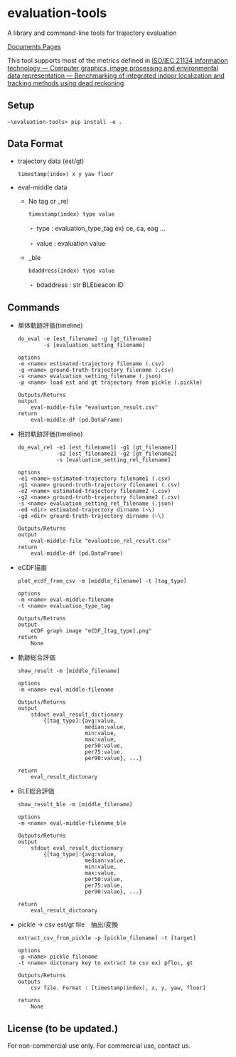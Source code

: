 # evaluation-tools
A library and command-line tools for trajectory evaluation

[Documents Pages](https://pdr-benchmark-standardization-committee.github.io/evaluation-tools_docs/)

This tool supports most of the metrics defined in [ISO/IEC 21134 Information technology — Computer graphics, image processing and environmental data representation — Benchmarking of integrated indoor localization and tracking methods using dead reckoning](https://www.iso.org/standard/86651.html).


## Setup
```~\evaluation-tools> pip install -e .```

## Data Format
- trajectory data (est/gt)

    ```timestamp(index) x y yaw floor```

- eval-middle data

    - No tag or _rel

        ```timestamp(index) type value```
    
        ・ type : evaluation_type_tag ex) ce, ca, eag ...

        ・ value : evaluation value

    - _ble

        ```bdaddress(index) type value```
        
        ・ bdaddress : str BLEbeacon ID


## Commands
- 単体軌跡評価(timeline)

    ```
    do_eval -e [est_filename] -g [gt_filename]
            -s [evaluation_setting_filename] 

    options
    -e <name> estimated-trajectory filename (.csv)
    -g <name> ground-truth-trajectory filename (.csv)
    -s <name> evaluation_setting_filename (.json)
    -p <name> load est and gt trajectory from pickle (.pickle)

    Outputs/Returns
    output
        eval-middle-file "evaluation_result.csv"
    return
        eval-middle-df (pd.DataFrame)
    ```

- 相対軌跡評価(timeline)

    ```
    do_eval_rel -e1 [est_filename1] -g1 [gt_filename1]
                -e2 [est_filename2] -g2 [gt_filename2]
                -s [evaluation_setting_rel_filename]

    options
    -e1 <name> estimated-trajectory filename1 (.csv)
    -g1 <name> ground-truth-trajectory filename1 (.csv)
    -e2 <name> estimated-trajectory filename2 (.csv)
    -g2 <name> ground-truth-trajectory filename2 (.csv)
    -s <name> evaluation_setting_rel_filename (.json)
    -ed <dir> estimated-trajectory dirname (~\)
    -gd <dir> ground-truth-trajectory dirname (~\)

    Outputs/Returns
    output
        eval-middle-file "evaluation_rel_result.csv"
    return
        eval-middle-df (pd.DataFrame)
    ```

- eCDF描画

    ```
    plot_ecdf_from_csv -m [middle_filename] -t [tag_type]

    options
    -m <name> eval-middle-filename
    -t <name> evaluation_type_tag

    Outputs/Retruns
    output 
        eCDF graph image "eCDF_[tag_type].png"
    return
        None
    ```

- 軌跡総合評価

    ```
    show_result -m [middle_filename]

    options
    -m <name> eval-middle-filename

    Outputs/Returns
    output
        stdout eval_result_dictionary
            {[tag_type]:{avg:value,
                         median:value,
                         min:value,
                         max:value,
                         per50:value,
                         per75:value,
                         per90:value}, ...}
    
    return
        eval_result_dictonary

- BLE総合評価
    ```
    show_result_ble -m [middle_filename]

    options
    -m <name> eval-middle-filename_ble

    Outputs/Returns
    output
        stdout eval_result_dictionary
            {[tag_type]:{avg:value,
                         median:value,
                         min:value,
                         max:value,
                         per50:value,
                         per75:value,
                         per90:value}, ...}
    
    return
        eval_result_dictonary
    
- pickle -> csv est/gt file　抽出/変換
    ```
    extract_csv_from_pickle -p [pickle_filename] -t [target]

    options
    -p <name> pickle filename
    -t <name> dictonary key to extract to csv ex) pfloc, gt

    Outputs/Returns
    outputs
        csv file. Format : [timestamp(index), x, y, yaw, floor]

    returns
        None

## License (to be updated.)
For non-commercial use only. For commercial use, contact us.

